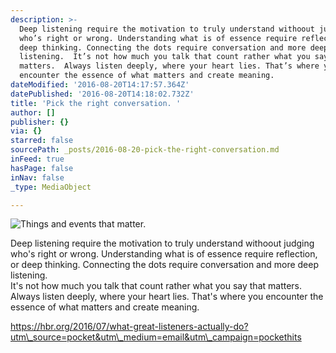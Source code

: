 ```yaml
---
description: >-
  Deep listening require the motivation to truly understand withoout judging
  who’s right or wrong. Understanding what is of essence require reflection, or
  deep thinking. Connecting the dots require conversation and more deep
  listening.  It’s not how much you talk that count rather what you say that
  matters.  Always listen deeply, where your heart lies. That’s where you
  encounter the essence of what matters and create meaning.
dateModified: '2016-08-20T14:17:57.364Z'
datePublished: '2016-08-20T14:18:02.732Z'
title: 'Pick the right conversation. '
author: []
publisher: {}
via: {}
starred: false
sourcePath: _posts/2016-08-20-pick-the-right-conversation.md
inFeed: true
hasPage: false
inNav: false
_type: MediaObject

---
```

![Things and events that matter. ](https://the-grid-user-content.s3-us-west-2.amazonaws.com/9c29aa0f-bfcb-4d96-b409-0224997c1037.png)

Deep listening require the motivation to truly understand withoout judging who's right or wrong. Understanding what is of essence require reflection, or deep thinking. Connecting the dots require conversation and more deep listening.   
It's not how much you talk that count rather what you say that matters.   
Always listen deeply, where your heart lies. That's where you encounter the essence of what matters and create meaning.

https://hbr.org/2016/07/what-great-listeners-actually-do?utm\_source=pocket&utm\_medium=email&utm\_campaign=pockethits